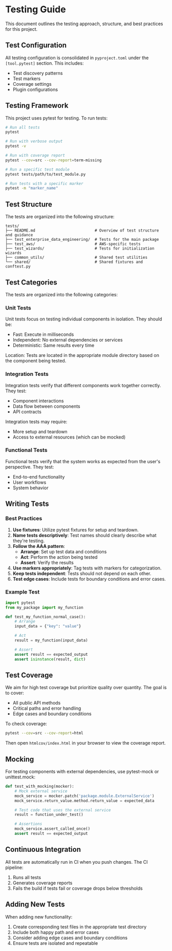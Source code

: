 # Testing Guide

This document outlines the testing approach, structure, and best practices for this project.

## Test Configuration

All testing configuration is consolidated in `pyproject.toml` under the `[tool.pytest]` section.
This includes:

- Test discovery patterns
- Test markers
- Coverage settings
- Plugin configurations

## Testing Framework

This project uses pytest for testing. To run tests:

```bash
# Run all tests
pytest

# Run with verbose output
pytest -v

# Run with coverage report
pytest --cov=src --cov-report=term-missing

# Run a specific test module
pytest tests/path/to/test_module.py

# Run tests with a specific marker
pytest -m "marker_name"
```

## Test Structure

The tests are organized into the following structure:

```
tests/
├── README.md                          # Overview of test structure and guidance
├── test_enterprise_data_engineering/  # Tests for the main package
├── test_aws/                          # AWS-specific tests
├── test_wizards/                      # Tests for initialization wizards
├── common_utils/                      # Shared test utilities
└── shared/                            # Shared fixtures and conftest.py
```

## Test Categories

The tests are organized into the following categories:

### Unit Tests

Unit tests focus on testing individual components in isolation. They should be:

- Fast: Execute in milliseconds
- Independent: No external dependencies or services
- Deterministic: Same results every time

Location: Tests are located in the appropriate module directory based on the component being tested.

### Integration Tests

Integration tests verify that different components work together correctly. They test:

- Component interactions
- Data flow between components
- API contracts

Integration tests may require:

- More setup and teardown
- Access to external resources (which can be mocked)

### Functional Tests

Functional tests verify that the system works as expected from the user's perspective. They test:

- End-to-end functionality
- User workflows
- System behavior

## Writing Tests

### Best Practices

1. **Use fixtures**: Utilize pytest fixtures for setup and teardown.
1. **Name tests descriptively**: Test names should clearly describe what they're testing.
1. **Follow the AAA pattern**:
   - **Arrange**: Set up test data and conditions
   - **Act**: Perform the action being tested
   - **Assert**: Verify the results
1. **Use markers appropriately**: Tag tests with markers for categorization.
1. **Keep tests independent**: Tests should not depend on each other.
1. **Test edge cases**: Include tests for boundary conditions and error cases.

### Example Test

```python
import pytest
from my_package import my_function

def test_my_function_normal_case():
    # Arrange
    input_data = {"key": "value"}

    # Act
    result = my_function(input_data)

    # Assert
    assert result == expected_output
    assert isinstance(result, dict)
```

## Test Coverage

We aim for high test coverage but prioritize quality over quantity. The goal is to cover:

- All public API methods
- Critical paths and error handling
- Edge cases and boundary conditions

To check coverage:

```bash
pytest --cov=src --cov-report=html
```

Then open `htmlcov/index.html` in your browser to view the coverage report.

## Mocking

For testing components with external dependencies, use pytest-mock or unittest.mock:

```python
def test_with_mocking(mocker):
    # Mock external service
    mock_service = mocker.patch('package.module.ExternalService')
    mock_service.return_value.method.return_value = expected_data

    # Test code that uses the external service
    result = function_under_test()

    # Assertions
    mock_service.assert_called_once()
    assert result == expected_output
```

## Continuous Integration

All tests are automatically run in CI when you push changes. The CI pipeline:

1. Runs all tests
1. Generates coverage reports
1. Fails the build if tests fail or coverage drops below thresholds

## Adding New Tests

When adding new functionality:

1. Create corresponding test files in the appropriate test directory
1. Include both happy path and error cases
1. Consider adding edge cases and boundary conditions
1. Ensure tests are isolated and repeatable
